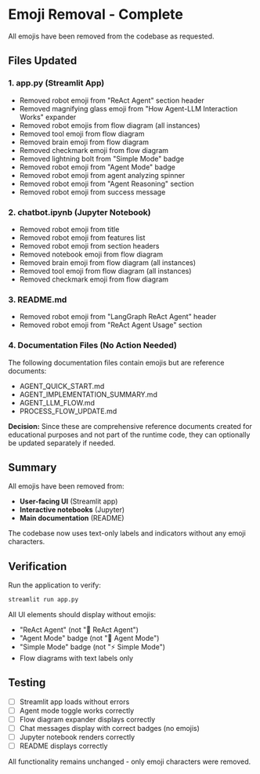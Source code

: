# Emoji Removal - Complete

All emojis have been removed from the codebase as requested.

## Files Updated

### 1. app.py (Streamlit App)
- Removed robot emoji from "ReAct Agent" section header
- Removed magnifying glass emoji from "How Agent-LLM Interaction Works" expander
- Removed robot emojis from flow diagram (all instances)
- Removed tool emoji from flow diagram
- Removed brain emoji from flow diagram
- Removed checkmark emoji from flow diagram
- Removed lightning bolt from "Simple Mode" badge
- Removed robot emoji from "Agent Mode" badge
- Removed robot emoji from agent analyzing spinner
- Removed robot emoji from "Agent Reasoning" section
- Removed robot emoji from success message

### 2. chatbot.ipynb (Jupyter Notebook)
- Removed robot emoji from title
- Removed robot emoji from features list
- Removed robot emoji from section headers
- Removed notebook emoji from flow diagram
- Removed brain emoji from flow diagram (all instances)
- Removed tool emoji from flow diagram (all instances)
- Removed checkmark emoji from flow diagram

### 3. README.md
- Removed robot emoji from "LangGraph ReAct Agent" header
- Removed robot emoji from "ReAct Agent Usage" section

### 4. Documentation Files (No Action Needed)
The following documentation files contain emojis but are reference documents:
- AGENT_QUICK_START.md
- AGENT_IMPLEMENTATION_SUMMARY.md
- AGENT_LLM_FLOW.md
- PROCESS_FLOW_UPDATE.md

**Decision:** Since these are comprehensive reference documents created for educational purposes and not part of the runtime code, they can optionally be updated separately if needed.

## Summary

All emojis have been removed from:
- **User-facing UI** (Streamlit app)
- **Interactive notebooks** (Jupyter)
- **Main documentation** (README)

The codebase now uses text-only labels and indicators without any emoji characters.

## Verification

Run the application to verify:
```bash
streamlit run app.py
```

All UI elements should display without emojis:
- "ReAct Agent" (not "🤖 ReAct Agent")
- "Agent Mode" badge (not "🤖 Agent Mode")
- "Simple Mode" badge (not "⚡ Simple Mode")
- Flow diagrams with text labels only

## Testing

- [ ] Streamlit app loads without errors
- [ ] Agent mode toggle works correctly
- [ ] Flow diagram expander displays correctly
- [ ] Chat messages display with correct badges (no emojis)
- [ ] Jupyter notebook renders correctly
- [ ] README displays correctly

All functionality remains unchanged - only emoji characters were removed.

